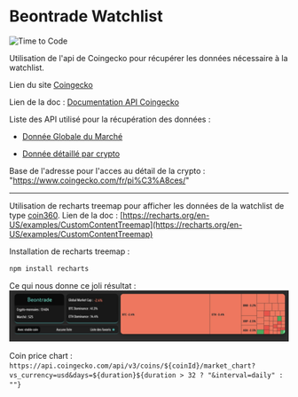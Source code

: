 # Beontrade Watchlist

![Time to Code](https://wakatime.com/badge/user/933ebfa6-42e4-4a54-b3fc-658e9f1ab22f/project/dbb5c8a3-45a8-4a2f-bd51-bef69daa5649.svg)

Utilisation de l'api de Coingecko pour récupérer les données nécessaire à la watchlist.  

Lien du site [Coingecko](https://www.coingecko.com/fr)  

Lien de la doc : [Documentation API Coingecko](https://www.coingecko.com/fr/api/documentation)  

Liste des API utilisé pour la récupération des données :

* [Donnée Globale du Marché](https://api.coingecko.com/api/v3/global)

* [Donnée détaillé par crypto](https://api.coingecko.com/api/v3/coins/markets?vs_currency=usd&order=market_cap_desc&per_page=250&page=1&sparkline=false&price_change_percentage=1h%2C24h%2C7d%2C14d%2C30d%2C200d%2C1y)

Base de l'adresse pour l'acces au détail de la crypto : "https://www.coingecko.com/fr/pi%C3%A8ces/"  

-------

Utilisation de recharts treemap pour afficher les données de la watchlist de type [coin360](https://www.coin360.com/). 
Lien de la doc : [https://recharts.org/en-US/examples/CustomContentTreemap](https://recharts.org/en-US/examples/CustomContentTreemap)  

Installation de recharts treemap :

```bash
npm install recharts
```

Ce qui nous donne ce joli résultat :  
![header](src/assets/readme/header.jpg)  

Coin price chart : `https://api.coingecko.com/api/v3/coins/${coinId}/market_chart?vs_currency=usd&days=${duration}${duration > 32 ? "&interval=daily" : ""}`
